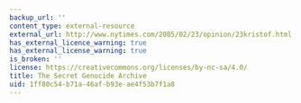 ```yaml
---
backup_url: ''
content_type: external-resource
external_url: http://www.nytimes.com/2005/02/23/opinion/23kristof.html
has_external_licence_warning: true
has_external_license_warning: true
is_broken: ''
license: https://creativecommons.org/licenses/by-nc-sa/4.0/
title: The Secret Genocide Archive
uid: 1ff80c54-b71a-46af-b93e-ae4f53b7f1a8
---
```

